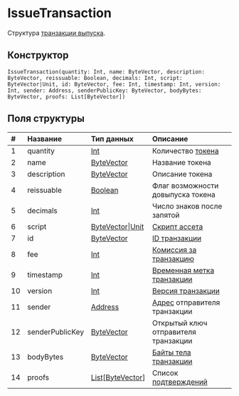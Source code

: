 # IssueTransaction

Структура [транзакции выпуска](/ru/blockchain/transaction-type/issue-transaction.md).

## Конструктор

``` ride
IssueTransaction(quantity: Int, name: ByteVector, description: ByteVector, reissuable: Boolean, decimals: Int, script: ByteVector|Unit, id: ByteVector, fee: Int, timestamp: Int, version: Int, sender: Address, senderPublicKey: ByteVector, bodyBytes: ByteVector, proofs: List[ByteVector])
```

## Поля структуры

| # | Название | Тип данных | Описание |
| :--- | :--- | :--- | :--- |
| 1 | quantity | [Int](/ru/ride/data-types/int.md) | Количество [токена](/ru/blockchain/token.md) |
| 2 | name | [ByteVector](/ru/ride/data-types/byte-vector.md) | Название токена |
| 3 | description | [ByteVector](/ru/ride/data-types/byte-vector.md) | Описание токена |
| 4 | reissuable | [Boolean](/ru/ride/data-types/boolean.md) | Флаг возможности довыпуска токена |
| 5 | decimals | [Int](/ru/ride/data-types/int.md) | Число знаков после запятой |
| 6 | script | [ByteVector](/ru/ride/data-types/byte-vector.md)&#124;[Unit](/ru/ride/data-types/unit.md) | [Скрипт ассета](/ru/ride/script/script-types/asset-script.md) |
| 7 | id | [ByteVector](/ru/ride/data-types/byte-vector.md) | [ID транзакции](/ru/blockchain/transaction/transaction-id.md) |
| 8 | fee | [Int](/ru/ride/data-types/int.md) | [Комиссия за транзакцию](/ru/blockchain/transaction/transaction-fee.md) |
| 9 | timestamp | [Int](/ru/ride/data-types/int.md) | [Временная метка транзакции](/ru/blockchain/transaction/transaction-timestamp.md) |
| 10 | version | [Int](/ru/ride/data-types/int.md) | [Версия транзакции](/ru/blockchain/transaction/transaction-version.md) |
| 11 | sender | [Address](/ru/ride/structures/common-structures/address.md) | [Адрес](/ru/blockchain/account/address.md) отправителя транзакции |
| 12 | senderPublicKey | [ByteVector](/ru/ride/data-types/byte-vector.md) | Открытый ключ отправителя транзакции |
| 13 | bodyBytes | [ByteVector](/ru/ride/data-types/byte-vector.md) | [Байты тела транзакции](/ru/blockchain/transaction/transaction-body-bytes.md) |
| 14 | proofs | [List](/ru/ride/data-types/list.md)[[ByteVector](/ru/ride/data-types/byte-vector.md)] | Список [подтверждений](/ru/blockchain/transaction/transaction-proof.md) |
